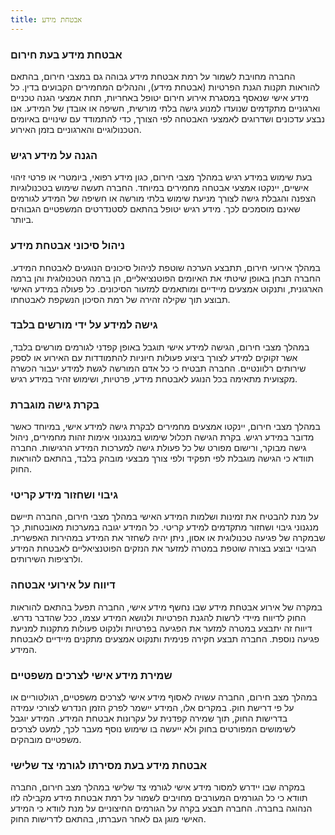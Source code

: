 ```yaml
---
title: אבטחת מידע
---
```


### **אבטחת מידע בעת חירום**
החברה מחויבת לשמור על רמת אבטחת מידע גבוהה גם במצבי חירום, בהתאם להוראות תקנות הגנת הפרטיות (אבטחת מידע), והנהלים המחמירים הקבועים בדין. כל מידע אישי שנאסף במסגרת אירוע חירום יטופל באחריות, תחת אמצעי הגנה טכניים וארגוניים מתקדמים שנועדו למנוע גישה בלתי מורשית, חשיפה או אובדן של המידע. אנו נבצע עדכונים ושדרוגים לאמצעי האבטחה לפי הצורך, כדי להתמודד עם שינויים באיומים הטכנולוגיים והארגוניים בזמן האירוע.

### **הגנה על מידע רגיש**
בעת שימוש במידע רגיש במהלך מצבי חירום, כגון מידע רפואי, ביומטרי או פרטי זיהוי אישיים, יינקטו אמצעי אבטחה מחמירים במיוחד. החברה תעשה שימוש בטכנולוגיות הצפנה והגבלת גישה לצורך מניעת שימוש בלתי מורשה או חשיפה של המידע לגורמים שאינם מוסמכים לכך. מידע רגיש יטופל בהתאם לסטנדרטים המשפטיים הגבוהים ביותר.

### **ניהול סיכוני אבטחת מידע**
במהלך אירועי חירום, תתבצע הערכה שוטפת לניהול סיכונים הנוגעים לאבטחת המידע. החברה תבחן באופן שיטתי את האיומים הפוטנציאליים, הן ברמה הטכנולוגית והן ברמה הארגונית, ותנקוט אמצעים מיידיים ומותאמים למזעור הסיכונים. כל פעולה במידע האישי תבוצע תוך שקילה זהירה של רמת הסיכון הנשקפת לאבטחתו.

### **גישה למידע על ידי מורשים בלבד**
במהלך מצבי חירום, הגישה למידע אישי תוגבל באופן קפדני לגורמים מורשים בלבד, אשר זקוקים למידע לצורך ביצוע פעולות חיוניות להתמודדות עם האירוע או לספק שירותים רלוונטיים. החברה תבטיח כי כל אדם המורשה לגשת למידע יעבור הכשרה מקצועית מתאימה בכל הנוגע לאבטחת מידע, פרטיות, ושימוש זהיר במידע רגיש.

### **בקרת גישה מוגברת**
במהלך מצבי חירום, יינקטו אמצעים מחמירים לבקרת גישה למידע אישי, במיוחד כאשר מדובר במידע רגיש. בקרת הגישה תכלול שימוש במנגנוני אימות זהות מחמירים, ניהול גישה מבוקר, ורישום מפורט של כל פעולת גישה למערכות המידע הרגישות. החברה תוודא כי הגישה מוגבלת לפי תפקיד ולפי צורך מבצעי מובהק בלבד, בהתאם להוראות החוק.

### **גיבוי ושחזור מידע קריטי**
על מנת להבטיח את זמינות ושלמות המידע האישי במהלך מצבי חירום, החברה תיישם מנגנוני גיבוי ושחזור מתקדמים למידע קריטי. כל המידע יגובה במערכות מאובטחות, כך שבמקרה של פגיעה טכנולוגית או אסון, ניתן יהיה לשחזר את המידע במהירות האפשרית. הגיבוי יבוצע בצורה שוטפת במטרה למזער את הנזקים הפוטנציאליים לאבטחת המידע ולרציפות השירותים.

### **דיווח על אירועי אבטחה**
במקרה של אירוע אבטחת מידע שבו נחשף מידע אישי, החברה תפעל בהתאם להוראות החוק לדיווח מיידי לרשות להגנת הפרטיות ולנושא המידע עצמו, ככל שהדבר נדרש. דיווח זה יתבצע במטרה למזער את הפגיעה בפרטיות ולנקוט פעולות מתקנות למניעת פגיעה נוספת. החברה תבצע חקירה פנימית ותנקוט אמצעים מתקנים מיידיים לאבטחת המידע.

### **שמירת מידע אישי לצרכים משפטיים**
במהלך מצב חירום, החברה עשויה לאסוף מידע אישי לצרכים משפטיים, רגולטוריים או על פי דרישת חוק. במקרים אלו, המידע יישמר לפרק הזמן הנדרש לצורכי עמידה בדרישות החוק, תוך שמירה קפדנית על עקרונות אבטחת המידע. המידע יוגבל לשימושים המפורטים בחוק ולא ייעשה בו שימוש נוסף מעבר לכך, למעט לצרכים משפטיים מובהקים.

### **אבטחת מידע בעת מסירתו לגורמי צד שלישי**
במקרה שבו יידרש למסור מידע אישי לגורמי צד שלישי במהלך מצב חירום, החברה תוודא כי כל הגורמים המעורבים מחויבים לשמור על רמת אבטחת מידע מקבילה לזו הנהוגה בחברה. החברה תבצע בקרה על הגורמים החיצוניים על מנת לוודא כי המידע האישי מוגן גם לאחר העברתו, בהתאם לדרישות החוק.
